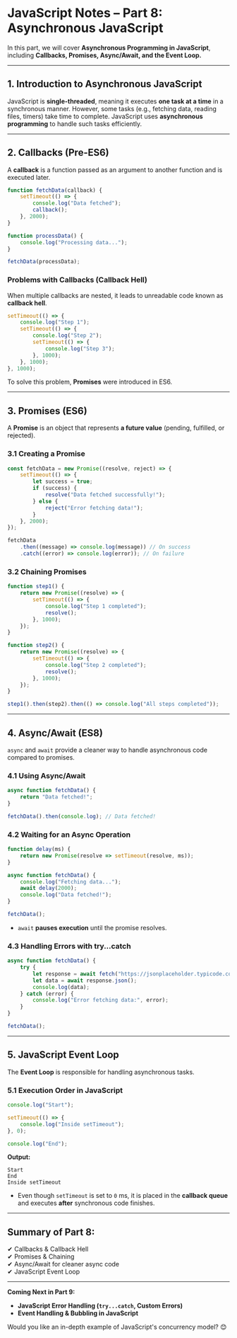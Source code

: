# JavaScript Notes – Part 8: Asynchronous JavaScript  

In this part, we will cover **Asynchronous Programming in JavaScript**, including **Callbacks, Promises, Async/Await, and the Event Loop.**  

---

## 1. Introduction to Asynchronous JavaScript  

JavaScript is **single-threaded**, meaning it executes **one task at a time** in a synchronous manner. However, some tasks (e.g., fetching data, reading files, timers) take time to complete. JavaScript uses **asynchronous programming** to handle such tasks efficiently.  

---

## 2. Callbacks (Pre-ES6)  

A **callback** is a function passed as an argument to another function and is executed later.

```js
function fetchData(callback) {
    setTimeout(() => {
        console.log("Data fetched");
        callback();
    }, 2000);
}

function processData() {
    console.log("Processing data...");
}

fetchData(processData);
```
### **Problems with Callbacks (Callback Hell)**  
When multiple callbacks are nested, it leads to unreadable code known as **callback hell**.

```js
setTimeout(() => {
    console.log("Step 1");
    setTimeout(() => {
        console.log("Step 2");
        setTimeout(() => {
            console.log("Step 3");
        }, 1000);
    }, 1000);
}, 1000);
```
To solve this problem, **Promises** were introduced in ES6.

---

## 3. Promises (ES6)  

A **Promise** is an object that represents **a future value** (pending, fulfilled, or rejected).  

### **3.1 Creating a Promise**  

```js
const fetchData = new Promise((resolve, reject) => {
    setTimeout(() => {
        let success = true;
        if (success) {
            resolve("Data fetched successfully!");
        } else {
            reject("Error fetching data!");
        }
    }, 2000);
});

fetchData
    .then((message) => console.log(message)) // On success
    .catch((error) => console.log(error)); // On failure
```

### **3.2 Chaining Promises**  

```js
function step1() {
    return new Promise((resolve) => {
        setTimeout(() => {
            console.log("Step 1 completed");
            resolve();
        }, 1000);
    });
}

function step2() {
    return new Promise((resolve) => {
        setTimeout(() => {
            console.log("Step 2 completed");
            resolve();
        }, 1000);
    });
}

step1().then(step2).then(() => console.log("All steps completed"));
```

---

## 4. Async/Await (ES8)  

`async` and `await` provide a cleaner way to handle asynchronous code compared to promises.

### **4.1 Using Async/Await**  

```js
async function fetchData() {
    return "Data fetched!";
}

fetchData().then(console.log); // Data fetched!
```

### **4.2 Waiting for an Async Operation**  

```js
function delay(ms) {
    return new Promise(resolve => setTimeout(resolve, ms));
}

async function fetchData() {
    console.log("Fetching data...");
    await delay(2000);
    console.log("Data fetched!");
}

fetchData();
```
- `await` **pauses execution** until the promise resolves.

### **4.3 Handling Errors with try...catch**  

```js
async function fetchData() {
    try {
        let response = await fetch("https://jsonplaceholder.typicode.com/posts/1");
        let data = await response.json();
        console.log(data);
    } catch (error) {
        console.log("Error fetching data:", error);
    }
}

fetchData();
```

---

## 5. JavaScript Event Loop  

The **Event Loop** is responsible for handling asynchronous tasks.  

### **5.1 Execution Order in JavaScript**  

```js
console.log("Start");

setTimeout(() => {
    console.log("Inside setTimeout");
}, 0);

console.log("End");
```

**Output:**  
```
Start  
End  
Inside setTimeout
```
- Even though `setTimeout` is set to `0` ms, it is placed in the **callback queue** and executes **after** synchronous code finishes.

---

## Summary of Part 8:
✔ Callbacks & Callback Hell  
✔ Promises & Chaining  
✔ Async/Await for cleaner async code  
✔ JavaScript Event Loop  

---

**Coming Next in Part 9:**  
- **JavaScript Error Handling (`try...catch`, Custom Errors)**  
- **Event Handling & Bubbling in JavaScript**  

Would you like an in-depth example of JavaScript's concurrency model? 😊